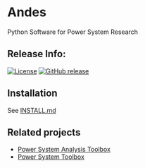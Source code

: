 Andes
======

Python Software for Power System Research


Release Info:
--------
[![License](https://img.shields.io/badge/License-Apache%202.0-blue.svg)](https://opensource.org/licenses/Apache-2.0)
[![GitHub release](https://img.shields.io/github/release/cuihantao/andes.svg)](https://github.com/cuihantao/andes/releases/latest)


Installation
--------
See [INSTALL.md](install.md)


Related projects
----------------
* [Power System Analysis Toolbox](http://faraday1.ucd.ie/psat.html)
* [Power System Toolbox](http://www.eps.ee.kth.se/personal/vanfretti/pst/Power_System_Toolbox_Webpage/PST.html)
